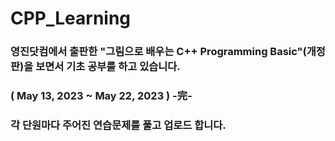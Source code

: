 # CPP_Learning

### 영진닷컴에서 출판한 "그림으로 배우는 C++ Programming Basic"(개정판)을 보면서 기초 공부를 하고 있습니다. 
### ( May 13, 2023 ~ May 22, 2023 ) -完-
### 각 단원마다 주어진 연습문제를 풀고 업로드 합니다.
